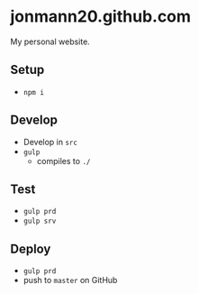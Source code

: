 jonmann20.github.com
====================

My personal website.

Setup
-----
* `npm i`

Develop
-------
* Develop in `src`
* `gulp`
    * compiles to `./`

Test
----
* `gulp prd`
* `gulp srv`

Deploy
------
* `gulp prd`
* push to `master` on GitHub

